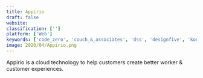 ```yaml
---
title: Appirio
draft: false 
website: 
classification: ['']
platform: ['Web']
keywords: ['code_zero', 'couch_&_associates', 'dss', 'designfive', 'konstant_infosolutions', 'leadmd', 'openlayers', 'pyxis', 'sevenpoints', 'simplus', 'skaled', 'uptima']
image: 2020/04/Appirio.png
---
```

Appirio is a cloud technology to help customers create better worker & customer experiences.